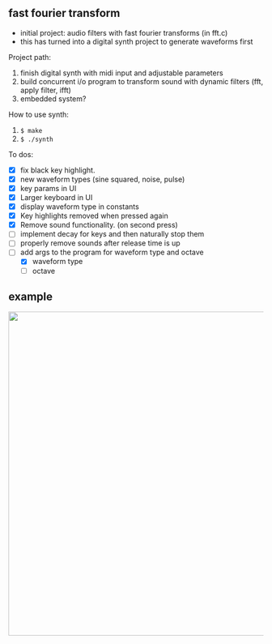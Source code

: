 ## fast fourier transform
- initial project:  audio filters with fast fourier transforms (in fft.c) 
- this has turned into a digital synth project to generate waveforms first

Project path: 
1. finish digital synth with midi input and adjustable parameters
2. build concurrent i/o program to transform sound with dynamic filters (fft, apply filter, ifft)
3. embedded system? 


How to use synth: 
1. `$ make`
2.  `$ ./synth`

To dos: 
- [X] fix black key highlight.
- [X] new waveform types (sine squared, noise, pulse)
- [X] key params in UI
- [X] Larger keyboard in UI
- [X] display waveform type in constants
- [X] Key highlights removed when pressed again
- [X] Remove sound functionality. (on second press)
- [ ] implement decay for keys and then naturally stop them
- [ ] properly remove sounds after release time is up
- [ ] add args to the program for waveform type and octave
    - [X] waveform type
    - [ ] octave

## example

<img src="https://github.com/evancoons22/FT/blob/main/output.gif" width="640">


